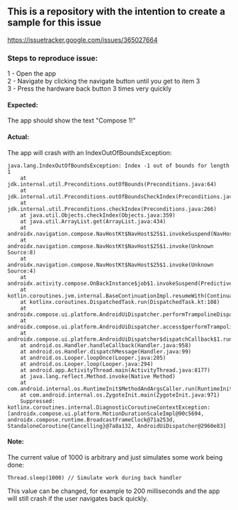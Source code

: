 ## This is a repository with the intention to create a sample for this issue
https://issuetracker.google.com/issues/365027664

### Steps to reproduce issue:

1 - Open the app\
2 - Navigate by clicking the navigate button until you get to item 3\
3 - Press the hardware back button 3 times very quickly

#### Expected:
The app should show the text "Compose 1!"

#### Actual:
The app will crash with an IndexOutOfBoundsException:

```
java.lang.IndexOutOfBoundsException: Index -1 out of bounds for length 1
    at jdk.internal.util.Preconditions.outOfBounds(Preconditions.java:64)
    at jdk.internal.util.Preconditions.outOfBoundsCheckIndex(Preconditions.java:70)
    at jdk.internal.util.Preconditions.checkIndex(Preconditions.java:266)
    at java.util.Objects.checkIndex(Objects.java:359)
    at java.util.ArrayList.get(ArrayList.java:434)
    at androidx.navigation.compose.NavHostKt$NavHost$25$1.invokeSuspend(NavHost.kt:518)
    at androidx.navigation.compose.NavHostKt$NavHost$25$1.invoke(Unknown Source:8)
    at androidx.navigation.compose.NavHostKt$NavHost$25$1.invoke(Unknown Source:4)
    at androidx.activity.compose.OnBackInstance$job$1.invokeSuspend(PredictiveBackHandler.kt:160)
    at kotlin.coroutines.jvm.internal.BaseContinuationImpl.resumeWith(ContinuationImpl.kt:33)
    at kotlinx.coroutines.DispatchedTask.run(DispatchedTask.kt:108)
    at androidx.compose.ui.platform.AndroidUiDispatcher.performTrampolineDispatch(AndroidUiDispatcher.android.kt:81)
    at androidx.compose.ui.platform.AndroidUiDispatcher.access$performTrampolineDispatch(AndroidUiDispatcher.android.kt:41)
    at androidx.compose.ui.platform.AndroidUiDispatcher$dispatchCallback$1.run(AndroidUiDispatcher.android.kt:57)
    at android.os.Handler.handleCallback(Handler.java:958)
    at android.os.Handler.dispatchMessage(Handler.java:99)
    at android.os.Looper.loopOnce(Looper.java:205)
    at android.os.Looper.loop(Looper.java:294)
    at android.app.ActivityThread.main(ActivityThread.java:8177)
    at java.lang.reflect.Method.invoke(Native Method)
    at com.android.internal.os.RuntimeInit$MethodAndArgsCaller.run(RuntimeInit.java:552)
    at com.android.internal.os.ZygoteInit.main(ZygoteInit.java:971)
    Suppressed: kotlinx.coroutines.internal.DiagnosticCoroutineContextException: [androidx.compose.ui.platform.MotionDurationScaleImpl@90c5694, androidx.compose.runtime.BroadcastFrameClock@71a253d, StandaloneCoroutine{Cancelling}@7a8a132, AndroidUiDispatcher@2960e83]

```

#### Note:
The current value of 1000 is arbitrary and just simulates some work being done:
```
Thread.sleep(1000) // Simulate work during back handler
```

This value can be changed, for example to 200 milliseconds and the app will still crash if the user navigates back quickly.
